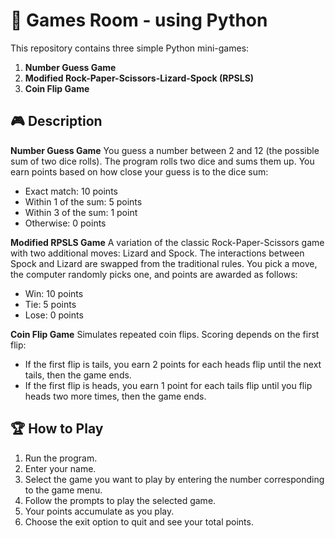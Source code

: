 # 🎲 Games Room - using Python

This repository contains three simple Python mini-games:

1. **Number Guess Game**
2. **Modified Rock-Paper-Scissors-Lizard-Spock (RPSLS)**
3. **Coin Flip Game**

## 🎮 Description

 **Number Guess Game**
  You guess a number between 2 and 12 (the possible sum of two dice rolls). The program rolls two dice and sums them up. You earn points based on how close your guess is to the dice sum:

  * Exact match: 10 points
  * Within 1 of the sum: 5 points
  * Within 3 of the sum: 1 point
  * Otherwise: 0 points

 **Modified RPSLS Game**
  A variation of the classic Rock-Paper-Scissors game with two additional moves: Lizard and Spock. The interactions between Spock and Lizard are swapped from the traditional rules.
  You pick a move, the computer randomly picks one, and points are awarded as follows:

  * Win: 10 points
  * Tie: 5 points
  * Lose: 0 points

 **Coin Flip Game**
  Simulates repeated coin flips. Scoring depends on the first flip:

  * If the first flip is tails, you earn 2 points for each heads flip until the next tails, then the game ends.
  * If the first flip is heads, you earn 1 point for each tails flip until you flip heads two more times, then the game ends.

## 🏆 How to Play

1. Run the program.
2. Enter your name.
3. Select the game you want to play by entering the number corresponding to the game menu.
4. Follow the prompts to play the selected game.
5. Your points accumulate as you play.
6. Choose the exit option to quit and see your total points.

